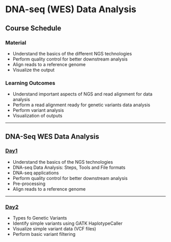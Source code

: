 # DNA-seq (WES) Data Analysis

## Course Schedule
### Material

* Understand the basics of the different NGS technologies
* Perform quality control for better downstream analysis
* Align reads to a reference genome
* Visualize the output


### Learning Outcomes

* Understand important aspects of NGS and read alignment for data analysis
* Perform a read alignment ready for genetic variants data analysis
* Perform variant analysis
* Visualization of outputs

***

## DNA-Seq WES Data Analysis
### [Day1](dna-seq-wes-data-analysis-day1.md)


* Understand the basics of the NGS technologies
* DNA-seq Data Analysis: Steps, Tools and File formats
* DNA-seq applications
* Perform quality control for better downstream analysis
* Pre-processing
* Align reads to a reference genome


***
### [Day2](dna-seq-wes-data-analysis-day2.md)

* Types fo Genetic Variants
* Identify simple variants using GATK HaplotypeCaller 
* Visualize simple variant data (VCF files) 
* Perform basic variant filtering
